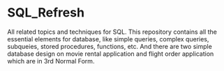 # SQL_Refresh
All related topics and techniques for SQL.
This repository contains all the essential elements for database, like simple queries, complex queries, subqueies,
stored procedures, functions, etc. And there are two simple database design on movie rental application and flight order 
application which are in 3rd Normal Form.
